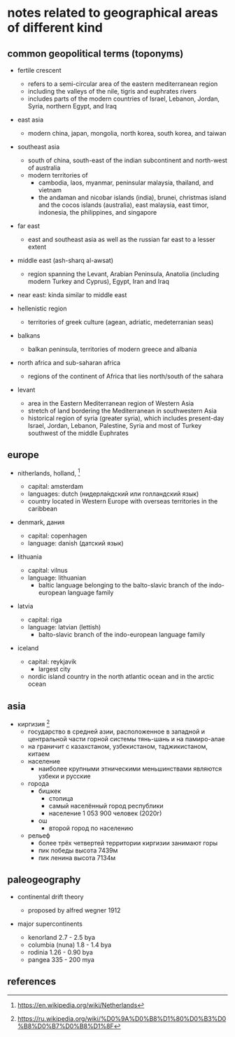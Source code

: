 # notes related to geographical areas of different kind

## common geopolitical terms (toponyms)

- fertile crescent
  - refers to a semi-circular area of the eastern mediterranean region
  - including the valleys of the nile, tigris and euphrates rivers
  - includes parts of the modern countries of Israel, Lebanon, Jordan, Syria, northern Egypt, and Iraq

- east asia
  - modern china, japan, mongolia, north korea, south korea, and taiwan

- southeast asia
  - south of china, south-east of the indian subcontinent and north-west of australia
  - modern territories of
    - cambodia, laos, myanmar, peninsular malaysia, thailand, and vietnam
    - the andaman and nicobar islands (india), brunei, christmas island and
      the cocos islands (australia), east malaysia, east timor, indonesia, the philippines, and singapore

- far east
  - east and southeast asia as well as the russian far east to a lesser extent

- middle east (ash-sharq al-awsat)
  - region spanning the Levant, Arabian Peninsula, Anatolia (including modern Turkey and Cyprus), Egypt, Iran and Iraq

- near east: kinda similar to middle east

- hellenistic region
  - territories of greek culture (agean, adriatic, medeterranian seas)

- balkans
  - balkan peninsula, territories of modern greece and albania

- north africa and sub-saharan africa
  - regions of the continent of Africa that lies north/south of the sahara

- levant
  - area in the Eastern Mediterranean region of Western Asia
  - stretch of land bordering the Mediterranean in southwestern Asia
  - historical region of syria (greater syria), which includes present-day Israel, Jordan, Lebanon, Palestine, Syria and most of Turkey southwest of the middle Euphrates


## europe

- nitherlands, holland,  [^2]
  - capital: amsterdam
  - languages: dutch (нидерла́ндский или голландский язык)
  - country located in Western Europe with overseas territories in the caribbean

- denmark, дания
  - capital: copenhagen
  - language: danish (датский язык)

- lithuania
  - capital: vilnus
  - language: lithuanian
    - baltic language belonging to the balto-slavic branch of the indo-european language family

- latvia
  - capital: riga
  - language: latvian (lettish)
    - balto-slavic branch of the indo-european language family

- iceland
  - capital: reykjavik
    - largest city
  - nordic island country in the north atlantic ocean and in the arctic ocean


## asia

- киргизия [^1]
  - государство в средней азии, расположенное в западной и центральной части горной системы тянь-шань и на памиро-алае
  - на граничит с казахстаном, узбекистаном, таджикистаном, китаем
  - население
    - наиболее крупными этническими меньшинствами являются узбеки и русские
  - города
    - бишкек
      - столица
      - самый населённый город республики
      - население 1 053 900 человек (2020г)
    - ош
      - второй город по населению
  - рельеф
    - более трёх четвертей территории киргизии занимают горы
    - пик победы высота 7439м
    - пик ленина высота 7134м


## paleogeography

- continental drift theory
  - proposed by alfred wegner 1912

- major supercontinents
  - kenorland         2.7 - 2.5 bya
  - columbia (nuna)   1.8 - 1.4 bya
  - rodinia           1.26 - 0.90 bya
  - pangea            335 - 200 mya


## references 

[^1]: https://ru.wikipedia.org/wiki/%D0%9A%D0%B8%D1%80%D0%B3%D0%B8%D0%B7%D0%B8%D1%8F
[^2]: https://en.wikipedia.org/wiki/Netherlands
